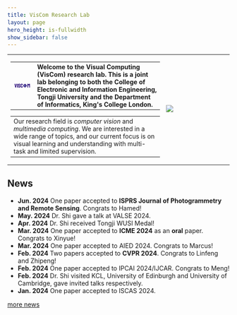 ```yaml
---
title: VisCom Research Lab
layout: page
hero_height: is-fullwidth
show_sidebar: false
---
```


<Body>
    <table>
        <tr>
            <td>
                <table>
                    <tr>
                      <td width="15%"><img src="img/logo.jpg"></td>
                      <td width="80%">
                              <div>
                                          <B>Welcome to the Visual Computing (VisCom) research lab. This is a joint lab belonging to both the College of Electronic and Information Engineering, Tongji University and the Department of Informatics, King's College London. </B>
                              </div>
                      </td>
                    </tr>
                </table>
                <table>
                    <tr>
                        <td width="100%">
                          <div>
                              Our research field is <i>computer vision</i> and <i>multimedia computing</i>.
                              We are interested in a wide range of topics, and our current focus is on
                              visual learning and understanding with multi-task and limited supervision.
                          </div>
                          </td>
                    </tr>
                </table>
            </td>
            <td width="30%">
                  <img src="img/groupPhoto0.jpg">
            </td>
        </tr>
    </table>

</Body>


## News
- **Jun. 2024** One paper accepted to <B>ISPRS Journal of Photogrammetry and Remote Sensing</B>. Congrats to Hamed!
- **May. 2024** Dr. Shi gave a talk at VALSE 2024.
- **Apr. 2024** Dr. Shi received Tongji WUSI Medal!
- **Mar. 2024** One paper accepted to <B>ICME 2024</B> as an <B>oral</B> paper. Congrats to Xinyue!
- **Mar. 2024** One paper accepted to AIED 2024. Congrats to Marcus!
- **Feb. 2024** Two papers accepted to <B>CVPR 2024</B>. Congrats to Linfeng and Zhipeng!
- **Feb. 2024** One paper accepted to IPCAI 2024/IJCAR. Congrats to Meng!
- **Feb. 2024** Dr. Shi visited KCL, University of Edinburgh and University of Cambridge, gave invited talks respectively.
- **Jan. 2024** One paper accepted to ISCAS 2024.

[more news](/news/)
